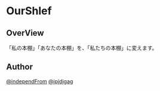 # OurShlef

## OverView

「私の本棚」「あなたの本棚」を、「私たちの本棚」に変えます。

## Author

[@independFrom](https://twitter.com/independFrom)
[@jpjdjgag](https://twitter.com/jpjdjgag)
